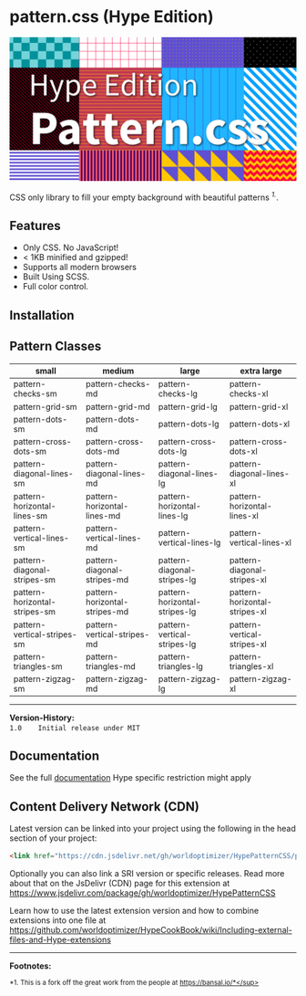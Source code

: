# pattern.css (Hype Edition)

![Preview](HypePatternCSS.jpg)

CSS only library to fill your empty background with beautiful patterns
<sup>*1.*</sup>.




## Features

- Only CSS. No JavaScript!
- < 1KB minified and gzipped!
- Supports all modern browsers
- Built Using SCSS.
- Full color control.

## Installation


## Pattern Classes

|small|medium|large|extra large|
|--- |--- |--- |--- |
|pattern-checks-sm|pattern-checks-md|pattern-checks-lg|pattern-checks-xl|
|pattern-grid-sm|pattern-grid-md|pattern-grid-lg|pattern-grid-xl|
|pattern-dots-sm|pattern-dots-md|pattern-dots-lg|pattern-dots-xl|
|pattern-cross-dots-sm|pattern-cross-dots-md|pattern-cross-dots-lg|pattern-cross-dots-xl|
|pattern-diagonal-lines-sm|pattern-diagonal-lines-md|pattern-diagonal-lines-lg|pattern-diagonal-lines-xl|
|pattern-horizontal-lines-sm|pattern-horizontal-lines-md|pattern-horizontal-lines-lg|pattern-horizontal-lines-xl|
|pattern-vertical-lines-sm|pattern-vertical-lines-md|pattern-vertical-lines-lg|pattern-vertical-lines-xl|
|pattern-diagonal-stripes-sm|pattern-diagonal-stripes-md|pattern-diagonal-stripes-lg|pattern-diagonal-stripes-xl|
|pattern-horizontal-stripes-sm|pattern-horizontal-stripes-md|pattern-horizontal-stripes-lg|pattern-horizontal-stripes-xl|
|pattern-vertical-stripes-sm|pattern-vertical-stripes-md|pattern-vertical-stripes-lg|pattern-vertical-stripes-xl|
|pattern-triangles-sm|pattern-triangles-md|pattern-triangles-lg|pattern-triangles-xl|
|pattern-zigzag-sm|pattern-zigzag-md|pattern-zigzag-lg|pattern-zigzag-xl|

---

**Version-History:**  
`1.0	Initial release under MIT `   

## Documentation

See the full [documentation](https://bansal.io/pattern-css)
Hype specific restriction might apply

Content Delivery Network (CDN)
--

Latest version can be linked into your project using the following in the head section of your project:

```html
<link href="https://cdn.jsdelivr.net/gh/worldoptimizer/HypePatternCSS/pattern.min.css" rel="stylesheet">
```

Optionally you can also link a SRI version or specific releases. 
Read more about that on the JsDelivr (CDN) page for this extension at https://www.jsdelivr.com/package/gh/worldoptimizer/HypePatternCSS

Learn how to use the latest extension version and how to combine extensions into one file at
https://github.com/worldoptimizer/HypeCookBook/wiki/Including-external-files-and-Hype-extensions

---

**Footnotes:**

<sup>*1. This is a fork off the great work from the people at https://bansal.io/*</sup>
